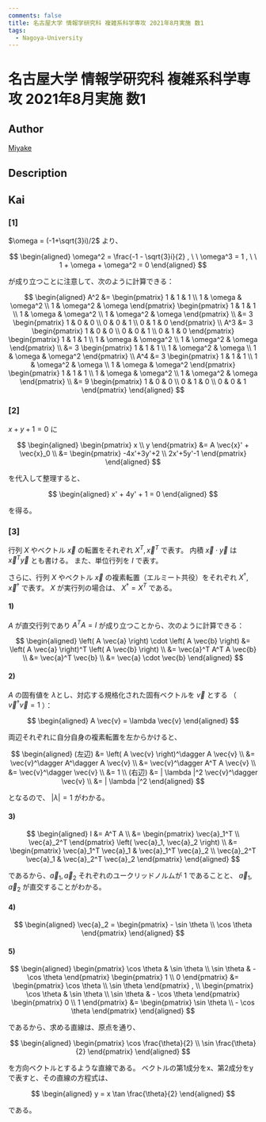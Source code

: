 ```yaml
---
comments: false
title: 名古屋大学 情報学研究科 複雑系科学専攻 2021年8月実施 数1
tags:
  - Nagoya-University
---
```

# 名古屋大学 情報学研究科 複雑系科学専攻 2021年8月実施 数1

## **Author**
[Miyake](https://miyake.github.io/exams/index.html)

## **Description**

## **Kai**
### \[1\]
$\omega = (-1+\sqrt{3}i)/2$ より、

$$
  \begin{aligned}
  \omega^2 = \frac{-1 - \sqrt{3}i}{2}
  , \ \ 
  \omega^3 = 1
  , \ \ 
  1 + \omega + \omega^2 = 0
  \end{aligned}
$$

が成り立つことに注意して、次のように計算できる：

$$
  \begin{aligned}
  A^2
  &=
  \begin{pmatrix} 1 & 1 & 1 \\ 1 & \omega & \omega^2 \\ 1 & \omega^2 & \omega \end{pmatrix}
  \begin{pmatrix} 1 & 1 & 1 \\ 1 & \omega & \omega^2 \\ 1 & \omega^2 & \omega \end{pmatrix}
  \\
  &=
  3 \begin{pmatrix} 1 & 0 & 0 \\ 0 & 0 & 1 \\ 0 & 1 & 0 \end{pmatrix}
  \\
  A^3
  &=
  3 \begin{pmatrix} 1 & 0 & 0 \\ 0 & 0 & 1 \\ 0 & 1 & 0 \end{pmatrix}
  \begin{pmatrix} 1 & 1 & 1 \\ 1 & \omega & \omega^2 \\ 1 & \omega^2 & \omega \end{pmatrix}
  \\
  &=
  3 \begin{pmatrix} 1 & 1 & 1 \\ 1 & \omega^2 & \omega \\ 1 & \omega & \omega^2 \end{pmatrix}
  \\
  A^4
  &=
  3 \begin{pmatrix} 1 & 1 & 1 \\ 1 & \omega^2 & \omega \\ 1 & \omega & \omega^2 \end{pmatrix}
  \begin{pmatrix} 1 & 1 & 1 \\ 1 & \omega & \omega^2 \\ 1 & \omega^2 & \omega \end{pmatrix}
  \\
  &=
  9 \begin{pmatrix} 1 & 0 & 0 \\ 0 & 1 & 0 \\ 0 & 0 & 1 \end{pmatrix}
  \end{aligned}
$$

### \[2\]
$x+y+1=0$ に

$$
\begin{aligned}
\begin{pmatrix} x \\ y \end{pmatrix}
&= A \vec{x}' + \vec{x}_0
\\
&= \begin{pmatrix} -4x'+3y'+2 \\ 2x'+5y'-1 \end{pmatrix}
\end{aligned}
$$

を代入して整理すると、

$$
\begin{aligned}
x' + 4y' + 1 = 0
\end{aligned}
$$

を得る。

### \[3\]
行列 $X$ やベクトル $\vec{x}$ の転置をそれぞれ $X^T, \vec{x}^T$ で表す。
内積 $\vec{x} \cdot \vec{y}$ は $\vec{x}^T \vec{y}$ とも書ける。
また、単位行列を $I$ で表す。

さらに、行列 $X$ やベクトル $\vec{x}$ の複素転置（エルミート共役）をそれぞれ
$X^\dagger, \vec{x}^\dagger$ で表す。
$X$ が実行列の場合は、 $X^\dagger = X^T$ である。

#### 1)
$A$ が直交行列であり $A^T A = I$ が成り立つことから、次のように計算できる：

$$
\begin{aligned}
\left( A \vec{a} \right) \cdot \left( A \vec{b} \right)
&= \left( A \vec{a} \right)^T \left( A \vec{b} \right)
\\
&=  \vec{a}^T A^T A \vec{b}
\\
&=  \vec{a}^T \vec{b}
\\
&=  \vec{a} \cdot \vec{b}
\end{aligned}
$$

#### 2)
$A$ の固有値を $\lambda$とし、対応する規格化された固有ベクトルを $\vec{v}$ とする
（ $\vec{v}^\dagger \vec{v} = 1$ ）：

$$
\begin{aligned}
A \vec{v} = \lambda \vec{v}
\end{aligned}
$$

両辺それぞれに自分自身の複素転置を左からかけると、

$$
\begin{aligned}
(左辺)
&= \left( A \vec{v} \right)^\dagger A \vec{v}
\\
&= \vec{v}^\dagger A^\dagger A \vec{v}
\\
&= \vec{v}^\dagger A^T A \vec{v}
\\
&= \vec{v}^\dagger \vec{v}
\\
&= 1
\\
(右辺)
&= | \lambda |^2 \vec{v}^\dagger \vec{v}
\\
&= | \lambda |^2
\end{aligned}
$$

となるので、 $|\lambda| = 1$ がわかる。

#### 3)

$$
  \begin{aligned}
  I
  &= A^T A
  \\
  &= \begin{pmatrix} \vec{a}_1^T \\ \vec{a}_2^T \end{pmatrix}
  \left( \vec{a}_1, \vec{a}_2 \right)
  \\
  &= \begin{pmatrix}
  \vec{a}_1^T \vec{a}_1 & \vec{a}_1^T \vec{a}_2 \\
  \vec{a}_2^T \vec{a}_1 & \vec{a}_2^T \vec{a}_2
  \end{pmatrix}
  \end{aligned}
$$

であるから、$\vec{a}_1, \vec{a}_2$ それぞれのユークリッドノルムが $1$ であることと、
$\vec{a}_1, \vec{a}_2$ が直交することがわかる。

#### 4)

$$
  \begin{aligned}
  \vec{a}_2 = \begin{pmatrix} - \sin \theta \\ \cos \theta \end{pmatrix}
  \end{aligned}
$$

#### 5)

$$
\begin{aligned}
\begin{pmatrix} \cos \theta & \sin \theta \\ \sin \theta & - \cos \theta \end{pmatrix}
\begin{pmatrix} 1 \\ 0 \end{pmatrix}
&=
\begin{pmatrix} \cos \theta \\ \sin \theta \end{pmatrix}
,
\\
\begin{pmatrix} \cos \theta & \sin \theta \\ \sin \theta & - \cos \theta \end{pmatrix}
\begin{pmatrix} 0 \\ 1 \end{pmatrix}
&=
\begin{pmatrix} \sin \theta \\ - \cos \theta \end{pmatrix}
\end{aligned}
$$

であるから、求める直線は、原点を通り、

$$
\begin{aligned}
\begin{pmatrix} \cos \frac{\theta}{2} \\ \sin \frac{\theta}{2} \end{pmatrix}
\end{aligned}
$$

を方向ベクトルとするような直線である。
ベクトルの第1成分をx、第2成分をyで表すと、その直線の方程式は、

$$
\begin{aligned}
y = x \tan \frac{\theta}{2}
\end{aligned}
$$

である。